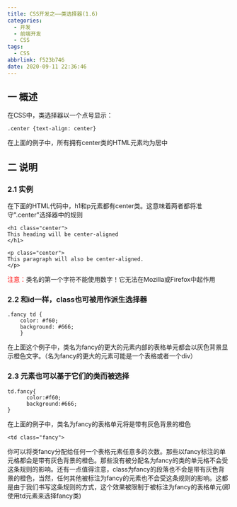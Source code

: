 ```yaml
---
title: CSS开发之——类选择器(1.6)
categories:
  - 开发
  - 前端开发
  - CSS
tags:
  - CSS
abbrlink: f523b746
date: 2020-09-11 22:36:46
---
```

## 一 概述

在CSS中，类选择器以一个点号显示：

```
.center {text-align: center}
```

在上面的例子中，所有拥有center类的HTML元素均为居中

<!--more-->

## 二 说明

### 2.1 实例

在下面的HTML代码中，h1和p元素都有center类。这意味着两者都将准守".center"选择器中的规则

```
<h1 class="center">
This heading will be center-aligned
</h1>

<p class="center">
This paragraph will also be center-aligned.
</p>
```

<font color="red">注意：</font>类名的第一个字符不能使用数字！它无法在Mozilla或Firefox中起作用

### 2.2 和id一样，class也可被用作派生选择器

```
.fancy td {
	color: #f60;
	background: #666;
	}
```

在上面这个例子中，类名为fancy的更大的元素内部的表格单元都会以灰色背景显示橙色文字。（名为fancy的更大的元素可能是一个表格或者一个div）

### 2.3 元素也可以基于它们的类而被选择

```
td.fancy{
	  color:#f60;
	  background:#666;
}
```

在上面的例子中，类名为fancy的表格单元将是带有灰色背景的橙色

```
<td class="fancy">
```

你可以将类fancy分配给任何一个表格元素任意多的次数。那些以fancy标注的单元格都会是带有灰色背景的橙色。那些没有被分配名为fancy的类的单元格不会受这条规则的影响。还有一点值得注意，class为fancy的段落也不会是带有灰色背景的橙色，当然，任何其他被标注为fancy的元素也不会受这条规则的影响。这都是由于我们书写这条规则的方式，这个效果被限制于被标注为fancy的表格单元(即使用td元素来选择fancy类)